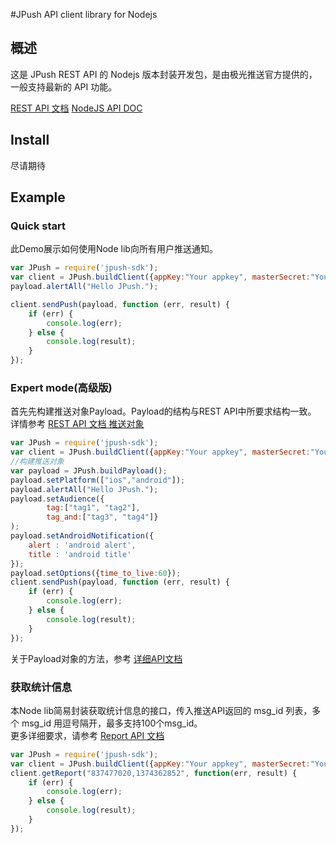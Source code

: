 #JPush API client library for Nodejs

## 概述
这是 JPush REST API 的 Nodejs 版本封装开发包，是由极光推送官方提供的，一般支持最新的 API 功能。

[REST API 文档][1]
[NodeJS API DOC][5]


## Install
尽请期待


## Example

### Quick start
此Demo展示如何使用Node lib向所有用户推送通知。
``` js
var JPush = require('jpush-sdk');
var client = JPush.buildClient({appKey:"Your appkey", masterSecret:"Your masterSecret"});
payload.alertAll("Hello JPush.");

client.sendPush(payload, function (err, result) {
    if (err) {
        console.log(err);
    } else {
        console.log(result);
    }
});


```

### Expert mode(高级版)
首先先构建推送对象Payload。Payload的结构与REST API中所要求结构一致。  
详情参考 [REST API 文档 推送对象][2]

``` js
var JPush = require('jpush-sdk');
var client = JPush.buildClient({appKey:"Your appkey", masterSecret:"Your masterSecret"});
//构建推送对象
var payload = JPush.buildPayload();
payload.setPlatform(["ios","android"]);
payload.alertAll("Hello JPush.");
payload.setAudience({
        tag:["tag1", "tag2"],
        tag_and:["tag3", "tag4"]}
);
payload.setAndroidNotification({
    alert : 'android alert',
    title : 'android title'
});
payload.setOptions({time_to_live:60});
client.sendPush(payload, function (err, result) {
    if (err) {
        console.log(err);
    } else {
        console.log(result);
    }
});

```

关于Payload对象的方法，参考 [详细API文档][3]

### 获取统计信息
本Node lib简易封装获取统计信息的接口，传入推送API返回的 msg_id 列表，多个 msg_id 用逗号隔开，最多支持100个msg_id。  
更多详细要求，请参考 [Report API 文档][4]

```js
var JPush = require('jpush-sdk');
var client = JPush.buildClient({appKey:"Your appkey", masterSecret:"Your masterSecret"});
client.getReport("837477020,1374362852", function(err, result) {
    if (err) {
        console.log(err);
    } else {
        console.log(result);
    }
});
```


  [1]: http://docs.jpush.cn/display/dev/Push-API-v3
  [2]: http://docs.jpush.cn/display/dev/Push-API-v3#Push-API-v3-%E6%8E%A8%E9%80%81%E5%AF%B9%E8%B1%A1
  [3]: doc/api.md
  [4]: http://docs.jpush.cn/display/dev/Report-API
  [5]: doc/api.md